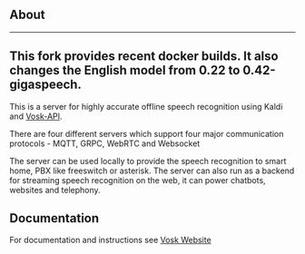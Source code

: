 ## About

---
This fork provides recent docker builds. It also changes the English model from 0.22
to 0.42-gigaspeech.
---

This is a server for highly accurate offline speech recognition using
Kaldi and [Vosk-API](https://github.com/alphacep/vosk-api).

There are four different servers which support four major communication
protocols - MQTT, GRPC, WebRTC and Websocket

The server can be used locally to provide the speech recognition to smart
home, PBX like freeswitch or asterisk. The server can also run as a
backend for streaming speech recognition on the web, it can power
chatbots, websites and telephony.

## Documentation

For documentation and instructions see [Vosk Website](https://alphacephei.com/vosk/server)
